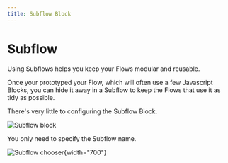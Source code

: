 ```yaml
---
title: Subflow Block
---
```


# Subflow

Using Subflows helps you keep your Flows modular and reusable.

Once your prototyped your Flow, which will often use a few Javascript Blocks, you can hide it away in a Subflow to keep the Flows that use it as tidy as possible.

There's very little to configuring the Subflow Block. 

![Subflow block](block-subflow.png)

You only need to specify the Subflow name.

![Subflow chooser](subflow-chooser.png){width="700"}

